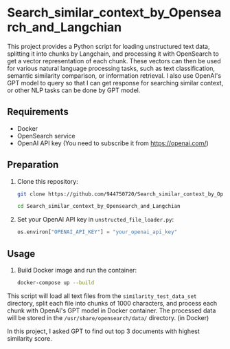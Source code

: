 # Search_similar_context_by_Opensearch_and_Langchian

This project provides a Python script for loading unstructured text data, splitting it into chunks by Langchain, and processing it with OpenSearch to get a vector representation of each chunk. These vectors can then be used for various natural language processing tasks, such as text classification, semantic similarity comparison, or information retrieval. I also use OpenAI's GPT model to query so that I can get response for searching similar context, or other NLP tasks can be done by GPT model.

## Requirements

- Docker
- OpenSearch service
- OpenAI API key (You need to subscribe it from https://openai.com/)

## Preparation

1. Clone this repository:

    ```bash
    git clone https://github.com/944750720/Search_similar_context_by_Opensearch_and_Langchian.git

    cd Search_similar_context_by_Opensearch_and_Langchian
    ```

2. Set your OpenAI API key in `unstructed_file_loader.py`:

    ```python
   os.environ["OPENAI_API_KEY"] = "your_openai_api_key"
    ```

## Usage

1. Build Docker image and run the container:

    ```bash
    docker-compose up --build
    ```

This script will load all text files from the `similarity_test_data_set` directory, split each file into chunks of 1000 characters, and process each chunk with OpenAI's GPT model in Docker container. The processed data will be stored in the `/usr/share/opensearch/data/` directory. (in Docker)

In this project, I asked GPT to find out top 3 documents with highest similarity score.
